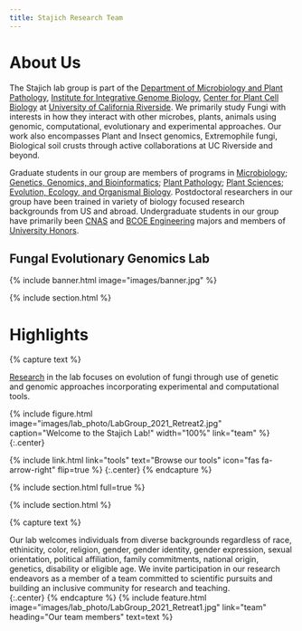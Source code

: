 ```yaml
---
title: Stajich Research Team
---
```


# About Us

The Stajich lab group is part of the [Department of Microbiology and Plant Pathology](https://microplantpath.ucr.edu), [Institute for Integrative Genome Biology](https://iigb.ucr.edu), [Center for Plant Cell Biology](https://cepceb.ucr.edu) at [University of California Riverside](https://ucr.edu). We primarily study Fungi with interests in how they interact with other microbes, plants, animals using genomic, computational, evolutionary and experimental approaches. Our work also encompasses Plant and Insect genomics, Extremophile fungi, Biological soil crusts through active collaborations at UC Riverside and beyond.

Graduate students in our group are members of programs in [Microbiology](https://microbiology.ucr.edu); [Genetics, Genomics, and Bioinformatics](https://ggb.ucr.edu); [Plant Pathology](https://microplantpath.ucr.edu/department-programs/plant-pathology-graduate-program); [Plant Sciences](https://plantbiology.ucr.edu/graduate-program); [Evolution, Ecology, and Organismal Biology](https://eeob.ucr.edu/about-program). Postdoctoral researchers in our group have been trained in variety of biology focused research backgrounds from US and abroad.  Undergraduate students in our group have primarily been [CNAS](https://cnas.ucr.edu) and [BCOE Engineering](https://www.engr.ucr.edu/) majors and members of [University Honors](https://honors.ucr.edu/).

## Fungal Evolutionary Genomics Lab

{% include banner.html image="images/banner.jpg" %}

{% include section.html %}

# Highlights

{% capture text %}

[Research](research) in the lab focuses on evolution of fungi through use of genetic and genomic approaches incorporating experimental and computational tools.

{%
  include figure.html
  image="images/lab_photo/LabGroup_2021_Retreat2.jpg"
  caption="Welcome to the Stajich Lab!"
  width="100%"
  link="team"
%}
{:.center}


{%
  include link.html
  link="tools"
  text="Browse our tools"
  icon="fas fa-arrow-right"
  flip=true
%}
{:.center}
{% endcapture %}

{% include section.html full=true %}

{% include section.html %}

{% capture text %}

Our lab welcomes individuals from diverse backgrounds regardless of race, ethinicity, color, religion, gender, gender identity, gender expression, sexual orientation, political affiliation, family commitments, national origin, genetics, disability or eligible age. We invite participation in our research endeavors as a member of a team committed to scientific pursuits and building an inclusive community for research and teaching.<br>
{:.center}
{% endcapture %}
{%
  include feature.html
  image="images/lab_photo/LabGroup_2021_Retreat1.jpg"
  link="team"
  heading="Our team members"
  text=text
%}

